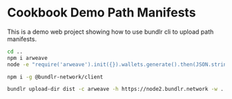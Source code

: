 # Cookbook Demo Path Manifests

This is a demo web project showing how to use bundlr cli to upload path manifests.

```sh
cd ..
npm i arweave
node -e "require('arweave').init({}).wallets.generate().then(JSON.stringify).then(console.log.bind(console))" > wallet.json
```

```sh
npm i -g @bundlr-network/client
```

```sh
bundlr upload-dir dist -c arweave -h https://node2.bundlr.network -w ../wallet.json --index-file index.html
```